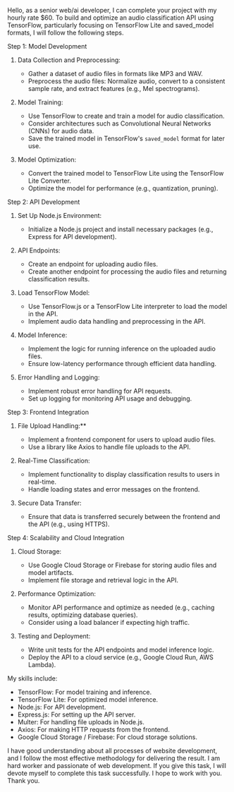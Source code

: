Hello, as a senior web/ai developer, I can complete your project with my hourly rate $60. To build and optimize an audio classification API using TensorFlow, particularly focusing on TensorFlow Lite and saved_model formats, I will follow the following steps.

Step 1: Model Development

1. Data Collection and Preprocessing:
   - Gather a dataset of audio files in formats like MP3 and WAV.
   - Preprocess the audio files: Normalize audio, convert to a consistent sample rate, and extract features (e.g., Mel spectrograms).

2. Model Training:
   - Use TensorFlow to create and train a model for audio classification.
   - Consider architectures such as Convolutional Neural Networks (CNNs) for audio data.
   - Save the trained model in TensorFlow's  `saved_model`  format for later use.

3. Model Optimization:
   - Convert the trained model to TensorFlow Lite using the TensorFlow Lite Converter.
   - Optimize the model for performance (e.g., quantization, pruning).

Step 2: API Development

1. Set Up Node.js Environment:
   - Initialize a Node.js project and install necessary packages (e.g., Express for API development).

2. API Endpoints:
   - Create an endpoint for uploading audio files.
   - Create another endpoint for processing the audio files and returning classification results.

3. Load TensorFlow Model:
   - Use TensorFlow.js or a TensorFlow Lite interpreter to load the model in the API.
   - Implement audio data handling and preprocessing in the API.

4. Model Inference:
   - Implement the logic for running inference on the uploaded audio files.
   - Ensure low-latency performance through efficient data handling.

5. Error Handling and Logging:
   - Implement robust error handling for API requests.
   - Set up logging for monitoring API usage and debugging.

Step 3: Frontend Integration
1. File Upload Handling:**
   - Implement a frontend component for users to upload audio files.
   - Use a library like Axios to handle file uploads to the API.

2. Real-Time Classification:
   - Implement functionality to display classification results to users in real-time.
   - Handle loading states and error messages on the frontend.

3. Secure Data Transfer:
   - Ensure that data is transferred securely between the frontend and the API (e.g., using HTTPS).

Step 4: Scalability and Cloud Integration

1. Cloud Storage:
   - Use Google Cloud Storage or Firebase for storing audio files and model artifacts.
   - Implement file storage and retrieval logic in the API.

2. Performance Optimization:
   - Monitor API performance and optimize as needed (e.g., caching results, optimizing database queries).
   - Consider using a load balancer if expecting high traffic.

3. Testing and Deployment:
   - Write unit tests for the API endpoints and model inference logic.
   - Deploy the API to a cloud service (e.g., Google Cloud Run, AWS Lambda).

My skills include:

- TensorFlow: For model training and inference.
- TensorFlow Lite: For optimized model inference.
- Node.js: For API development.
- Express.js: For setting up the API server.
- Multer: For handling file uploads in Node.js.
- Axios: For making HTTP requests from the frontend.
- Google Cloud Storage / Firebase: For cloud storage solutions.

I have good understanding about all processes of website development, and I follow the most effective methodology for delivering the result. I am hard worker and passionate of web development. If you give this task, I will devote myself to complete this task successfully. I hope to work with you.
Thank you.

